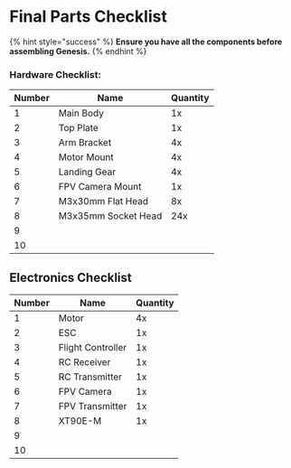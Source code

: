 # Final Parts Checklist

{% hint style="success" %}
**Ensure you have all the components before assembling Genesis.**
{% endhint %}

### Hardware Checklist:

<table><thead><tr><th data-type="number">Number</th><th>Name</th><th>Quantity</th></tr></thead><tbody><tr><td>1</td><td>Main Body </td><td>1x</td></tr><tr><td>2</td><td>Top Plate</td><td>1x</td></tr><tr><td>3</td><td>Arm Bracket</td><td>4x</td></tr><tr><td>4</td><td>Motor Mount</td><td>4x</td></tr><tr><td>5</td><td>Landing Gear</td><td>4x</td></tr><tr><td>6</td><td>FPV Camera Mount</td><td>1x</td></tr><tr><td>7</td><td>M3x30mm Flat Head</td><td>8x</td></tr><tr><td>8</td><td>M3x35mm Socket Head</td><td>24x</td></tr><tr><td>9</td><td></td><td></td></tr><tr><td>10</td><td></td><td></td></tr></tbody></table>

## Electronics Checklist

<table><thead><tr><th data-type="number">Number</th><th>Name</th><th>Quantity</th></tr></thead><tbody><tr><td>1</td><td>Motor</td><td>4x</td></tr><tr><td>2</td><td>ESC</td><td>1x</td></tr><tr><td>3</td><td>Flight Controller</td><td>1x</td></tr><tr><td>4</td><td>RC Receiver</td><td>1x</td></tr><tr><td>5</td><td>RC Transmitter</td><td>1x</td></tr><tr><td>6</td><td>FPV Camera</td><td>1x</td></tr><tr><td>7</td><td>FPV Transmitter</td><td>1x</td></tr><tr><td>8</td><td>XT90E-M</td><td>1x</td></tr><tr><td>9</td><td></td><td></td></tr><tr><td>10</td><td></td><td></td></tr></tbody></table>

